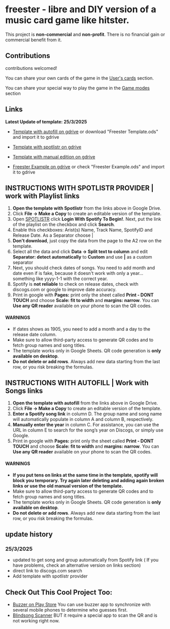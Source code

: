 # freester - libre and DIY version of a music card game like hitster.
This project is **non-commercial** and **non-profit**. There is no financial gain or commercial benefit from it.

## Contributions
contributions welcomed!

You can share your own cards of the game in the [User's cards](https://github.com/librefreester/freester/discussions/categories/cards-made-by-users) section.

You can share your special way to play the game in the [Game modes](https://github.com/librefreester/freester/discussions/categories/game-modes) section


## Links
**Latest Update of template: 25/3/2025**
- [Template with autofill on gdrive](https://docs.google.com/spreadsheets/d/1o-VwtnbYLk9k9pWW7fyxDGekYsZIOK31Ur14XctP98A/edit?usp=sharing) or download "Freester Template.ods" and import it to gdrive
- [Template with spotlistr on gdrive](https://docs.google.com/spreadsheets/d/1c3N9i9IJKojDh2KQuMbtFF8Ej2LSl4-azsYcLFRkTMU/edit?usp=sharing)
- [Template with manual edition on gdrive](https://docs.google.com/spreadsheets/d/1HmofmHHLhZIdwKclwSGQFOk-TscssELTApx9pDtABsw/edit?usp=sharing)


- [Freester Example on gdrive](https://docs.google.com/spreadsheets/d/1ofP3kLO2IzO4QsGeR8h6dPg9CHfN7IxV3DoIkUGeN4M/edit?usp=sharing) or check "Freester Example.ods" and import it to gdrive

## INSTRUCTIONS WITH SPOTLISTR PROVIDER | work with Playlist links 
1. **Open the template with Spotlistr** from the links above in Google Drive.
2. Click **File → Make a Copy** to create an editable version of the template.
3. Open [SPOTLISTR](https://www.spotlistr.com/export/spotify-playlist) click **Login With Spotify To Begin!**. Next, put the link of the playlist on the checkbox and click **Search**.
4. Enable this checkboxes: Arist(s) Name, Track Name, SpotifyID and Release Date. As a Separator choose |
5. **Don't download**, just copy the data from the page to the A2 row on the template.
6. Select all the data and click **Data -> Split text to column** and edit **Separator: detect automatically** to **Custom** and use **|** as a custom separator
7. Next, you should check dates of songs. You need to add month and date even if is fake, because it doesn't work with only a year... something like yyyy-1-1 with the correct year. 
8. Spotify is **not reliable** to check on release dates, check with discogs.com or google to improve date accuracy.
9. Print in google with **Pages:** print only the sheet called **Print - DONT TOUCH** and choose **Scale: fit to width** and **margins: narrow**. You can **Use any QR reader** available on your phone to scan the QR codes.

#### WARNINGS
- If dates shows as 1905, you need to add a month and a day to the release date column.
- Make sure to allow third-party access to generate QR codes and to fetch group names and song titles.
- The template works only in Google Sheets. QR code generation is **only available on desktop**.
- **Do not delete or add rows**. Always add new data starting from the last row, or you risk breaking the formulas.

## INSTRUCTIONS WITH AUTOFILL | Work with Songs links
1. **Open the template with autofill** from the links above in Google Drive.
2. Click **File → Make a Copy** to create an editable version of the template.
3. **Enter a Spotify song link** in column D. The group name and song name will automatically populate in column A and column B, respectively.
4. **Manually enter the year** in column C. For assistance, you can use the URL in column E to search for the song’s year on Discogs, or simply use Google.
5. Print in google with **Pages:** print only the sheet called **Print - DONT TOUCH** and choose **Scale: fit to width** and **margins: narrow**. You can **Use any QR reader** available on your phone to scan the QR codes.
#### WARNINGS
- **If you put tens on links at the same time in the template, spotify will block you temporary. Try again later deleting and adding again broken links or use the old manual version of the template.**
- Make sure to allow third-party access to generate QR codes and to fetch group names and song titles.
- The template works only in Google Sheets. QR code generation is **only available on desktop**.
- **Do not delete or add rows**. Always add new data starting from the last row, or you risk breaking the formulas.

## update history
### 25/3/2025
- updated to get song and group automatically from Spotify link ( If you have problems, check an alternative version on links section)
- direct link to discogs.com search
- Add template with spotlistr provider

## Check Out This Cool Project Too:
- [Buzzer on Play Store](https://play.google.com/store/apps/details?id=com.calidad.buzzer) You can use buzzer app to synchronize with several mobile phones to determine who guesses first. 
- [Blindsong Scanner](https://blindsongscanner.com) BUT it require a special app to scan the QR and is not working right now.
